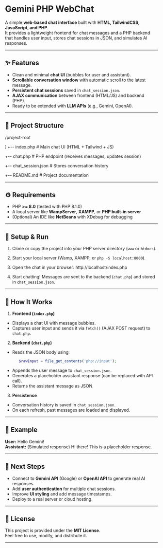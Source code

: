 # Gemini PHP WebChat

A simple **web-based chat interface** built with **HTML, TailwindCSS, JavaScript, and PHP**.  
It provides a lightweight frontend for chat messages and a PHP backend that handles user input, stores chat sessions in JSON, and simulates AI responses.

---

## ✨  Features

- Clean and minimal **chat UI** (bubbles for user and assistant).
- **Scrollable conversation window** with automatic scroll to the latest message.
- **Persistent chat sessions** saved in `chat_session.json`.
- **AJAX communication** between frontend (HTML/JS) and backend (PHP).
- Ready to be extended with **LLM APIs** (e.g., Gemini, OpenAI).

---

## 📂 Project Structure

/project-root

¦
+-- index.php # Main chat UI (HTML + Tailwind + JS)

+-- chat.php # PHP endpoint (receives messages, updates session)

+-- chat_session.json # Stores conversation history

+-- README.md # Project documentation

---

## ⚙️ Requirements

- PHP **>= 8.0** (tested with PHP 8.1.0)
- A local server like **WampServer**, **XAMPP**, or **PHP built-in server**
- (Optional) An IDE like **NetBeans** with XDebug for debugging

---

## 🚀 Setup & Run

1. Clone or copy the project into your PHP server directory (`www` or `htdocs`).
2. Start your local server (Wamp, XAMPP, or `php -S localhost:8000`).
3. Open the chat in your browser:
http://localhost/index.php

4. Start chatting! Messages are sent to the backend (`chat.php`) and stored in `chat_session.json`.

---

## 📌 How It Works

1. **Frontend (`index.php`)**  
- Displays a chat UI with message bubbles.  
- Captures user input and sends it via `fetch()` (AJAX POST request) to `chat.php`.  

2. **Backend (`chat.php`)**  
- Reads the JSON body using:
  ```php
     $rawInput = file_get_contents('php://input');
  ```
- Appends the user message to `chat_session.json`.  
- Generates a placeholder assistant response (can be replaced with API call).  
- Returns the assistant message as JSON.

3. **Persistence**  
- Conversation history is saved in `chat_session.json`.  
- On each refresh, past messages are loaded and displayed.

---

## 📌 Example

**User:** Hello Gemini!  
**Assistant:** (Simulated response) Hi there! This is a placeholder response.

---

## 🔮 Next Steps

- Connect to **Gemini API** (Google) or **OpenAI API** to generate real AI responses.  
- Add **user authentication** for multiple chat sessions.  
- Improve **UI styling** and add message timestamps.  
- Deploy to a real server or cloud hosting.

---

## 📜 License

This project is provided under the **MIT License**.  
Feel free to use, modify, and distribute it.

---

